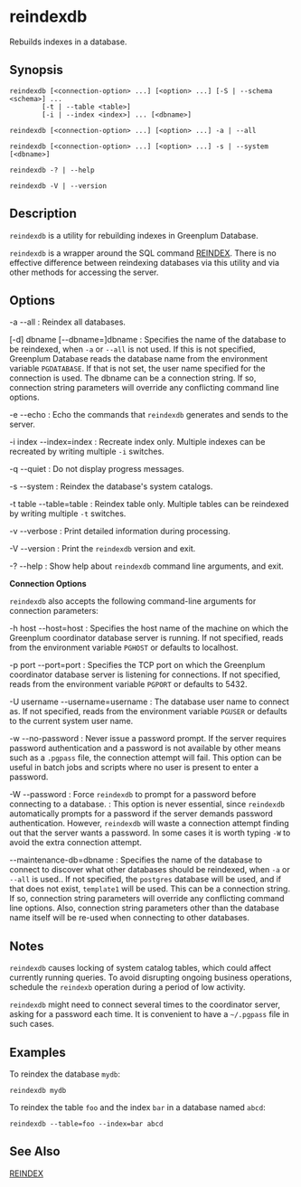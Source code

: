 # reindexdb 

Rebuilds indexes in a database.

## <a id="section2"></a>Synopsis 

``` {#client_util_synopsis}
reindexdb [<connection-option> ...] [<option> ...] [-S | --schema <schema>] ...
        [-t | --table <table>] 
        [-i | --index <index>] ... [<dbname>]

reindexdb [<connection-option> ...] [<option> ...] -a | --all

reindexdb [<connection-option> ...] [<option> ...] -s | --system [<dbname>]

reindexdb -? | --help

reindexdb -V | --version
```

## <a id="section3"></a>Description 

`reindexdb` is a utility for rebuilding indexes in Greenplum Database.

`reindexdb` is a wrapper around the SQL command [REINDEX](../../ref_guide/sql_commands/REINDEX.html). There is no effective difference between reindexing databases via this utility and via other methods for accessing the server.

## <a id="section4"></a>Options 

-a
--all
:   Reindex all databases.

\[-d\] dbname
\[--dbname=\]dbname
:   Specifies the name of the database to be reindexed, when `-a` or `--all` is not used. If this is not specified, Greenplum Database reads the database name from the environment variable `PGDATABASE`. If that is not set, the user name specified for the connection is used. The dbname can be a connection string. If so, connection string parameters will override any conflicting command line options.

-e
--echo
:   Echo the commands that `reindexdb` generates and sends to the server.

-i index
--index=index
:   Recreate index only. Multiple indexes can be recreated by writing multiple `-i` switches.

-q
--quiet
:   Do not display progress messages.

-s
--system
:   Reindex the database's system catalogs.

-t table
--table=table
:   Reindex table only. Multiple tables can be reindexed by writing multiple `-t` switches.

-v
--verbose
:   Print detailed information during processing.

-V
--version
:   Print the `reindexdb` version and exit.

-?
--help
:   Show help about `reindexdb` command line arguments, and exit.

**Connection Options**

`reindexdb` also accepts the following command-line arguments for connection parameters:

-h host
--host=host
:   Specifies the host name of the machine on which the Greenplum coordinator database server is running. If not specified, reads from the environment variable `PGHOST` or defaults to localhost.

-p port
--port=port
:   Specifies the TCP port on which the Greenplum coordinator database server is listening for connections. If not specified, reads from the environment variable `PGPORT` or defaults to 5432.

-U username
--username=username
:   The database user name to connect as. If not specified, reads from the environment variable `PGUSER` or defaults to the current system user name.

-w
--no-password
:   Never issue a password prompt. If the server requires password authentication and a password is not available by other means such as a `.pgpass` file, the connection attempt will fail. This option can be useful in batch jobs and scripts where no user is present to enter a password.

-W
--password
:   Force `reindexdb` to prompt for a password before connecting to a database.
:   This option is never essential, since `reindexdb` automatically prompts for a password if the server demands password authentication. However, `reindexdb` will waste a connection attempt finding out that the server wants a password. In some cases it is worth typing `-W` to avoid the extra connection attempt.

--maintenance-db=dbname
:   Specifies the name of the database to connect to discover what other databases should be reindexed, when `-a` or `--all` is used.. If not specified, the `postgres` database will be used, and if that does not exist, `template1` will be used. This can be a connection string. If so, connection string parameters will override any conflicting command line options. Also, connection string parameters other than the database name itself will be re-used when connecting to other databases.

## <a id="section6"></a>Notes 

`reindexdb` causes locking of system catalog tables, which could affect currently running queries. To avoid disrupting ongoing business operations, schedule the `reindexb` operation during a period of low activity.

`reindexdb` might need to connect several times to the coordinator server, asking for a password each time. It is convenient to have a `~/.pgpass` file in such cases.

## <a id="section7"></a>Examples 

To reindex the database `mydb`:

```
reindexdb mydb
```

To reindex the table `foo` and the index `bar` in a database named `abcd`:

```
reindexdb --table=foo --index=bar abcd
```

## <a id="section8"></a>See Also 

[REINDEX](../../ref_guide/sql_commands/REINDEX.html)

